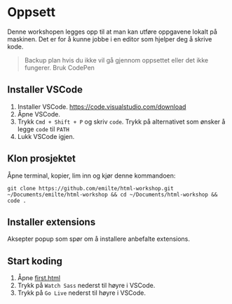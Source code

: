 # Oppsett

Denne workshopen legges opp til at man kan utføre oppgavene lokalt på maskinen. Det er for å kunne jobbe i en editor som hjelper deg å skrive kode.

> Backup plan hvis du ikke vil gå gjennom oppsettet eller det ikke fungerer. Bruk CodePen

## Installer VSCode

1. Installer VSCode. https://code.visualstudio.com/download
2. Åpne VSCode.
3. Trykk `Cmd + Shift + P` og skriv `code`.
   Trykk på alternativet som ønsker å legge `code` til `PATH`
4. Lukk VSCode igjen.

## Klon prosjektet

Åpne terminal, kopier, lim inn og kjør denne kommandoen:

```
git clone https://github.com/emilte/html-workshop.git ~/Documents/emilte/html-workshop && cd ~/Documents/html-workshop && code .
```

## Installer extensions

Aksepter popup som spør om å installere anbefalte extensions.

## Start koding

1. Åpne [first.html](/first.html)
2. Trykk på `Watch Sass` nederst til høyre i VSCode.
3. Trykk på `Go Live` nederst til høyre i VSCode.
